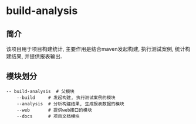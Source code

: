 # build-analysis

## 简介

该项目用于项目构建统计, 主要作用是结合maven发起构建, 执行测试案例, 统计构建结果, 并提供报表输出.

## 模块划分

```
-- build-analysis  # 父模块
    --build     # 发起构建, 执行测试案例的模块
    --analysis  # 分析构建结果, 生成报表数据的模块
    --web       # 提供web接口的模块
    --docs      # 项目文档模块

```
